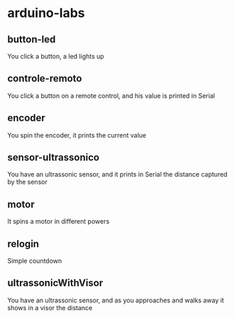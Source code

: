 # arduino-labs

## button-led
You click a button, a led lights up

## controle-remoto
You click a button on a remote control, and his value is printed in Serial

## encoder
You spin the encoder, it prints the current value

## sensor-ultrassonico
You have an ultrassonic sensor, and it prints in Serial the distance captured by the sensor

## motor
It spins a motor in different powers

## relogin
Simple countdown

## ultrassonicWithVisor
You have an ultrassonic sensor, and as you approaches and walks away it shows in a visor the distance
